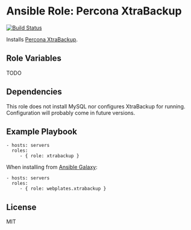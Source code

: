 Ansible Role: Percona XtraBackup
================================

[![Build Status](https://img.shields.io/travis/com/webplates/ansible-role-xtrabackup.svg?style=flat-square)](https://travis-ci.com/webplates/ansible-role-xtrabackup)

Installs [Percona XtraBackup](https://www.percona.com/software/mysql-database/xtrabackup).

Role Variables
--------------

TODO

Dependencies
------------

This role does not install MySQL nor configures XtraBackup for running.
Configuration will probably come in future versions.

Example Playbook
----------------

    - hosts: servers
      roles:
         - { role: xtrabackup }

When installing from [Ansible Galaxy](https://galaxy.ansible.com):

    - hosts: servers
      roles:
         - { role: webplates.xtrabackup }

License
-------

MIT
